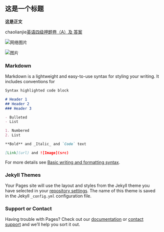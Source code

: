 ## 这是一个标题

**这是正文**

chaolianjie[英语四级押题卷（A）及 答案](https://ts1.cn.mm.bing.net/th?id=ORMS.cd368f41f9cda124c274e306a509f1ff&pid=Wdp&w=612&h=304&qlt=90&c=1&rs=1&dpr=1.5&p=0)

![网络图片](https://ts1.cn.mm.bing.net/th?id=ORMS.cd368f41f9cda124c274e306a509f1ff&pid=Wdp&w=612&h=304&qlt=90&c=1&rs=1&dpr=1.5&p=0)

![图片](https://myoctocat.com/assets/images/base-octocat.svg)

### Markdown

Markdown is a lightweight and easy-to-use syntax for styling your writing. It includes conventions for

```markdown
Syntax highlighted code block

# Header 1
## Header 2
### Header 3

- Bulleted
- List

1. Numbered
2. List

**Bold** and _Italic_ and `Code` text

[Link](url) and ![Image](src)
```

For more details see [Basic writing and formatting syntax](https://docs.github.com/en/github/writing-on-github/getting-started-with-writing-and-formatting-on-github/basic-writing-and-formatting-syntax).

### Jekyll Themes

Your Pages site will use the layout and styles from the Jekyll theme you have selected in your [repository settings](https://github.com/Carefree-teenager/Carefree-teenager.github.io/settings/pages). The name of this theme is saved in the Jekyll `_config.yml` configuration file.

### Support or Contact

Having trouble with Pages? Check out our [documentation](https://docs.github.com/categories/github-pages-basics/) or [contact support](https://support.github.com/contact) and we’ll help you sort it out.
